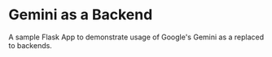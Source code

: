 # Gemini as a Backend
A sample Flask App to demonstrate usage of Google's Gemini as a replaced to backends.